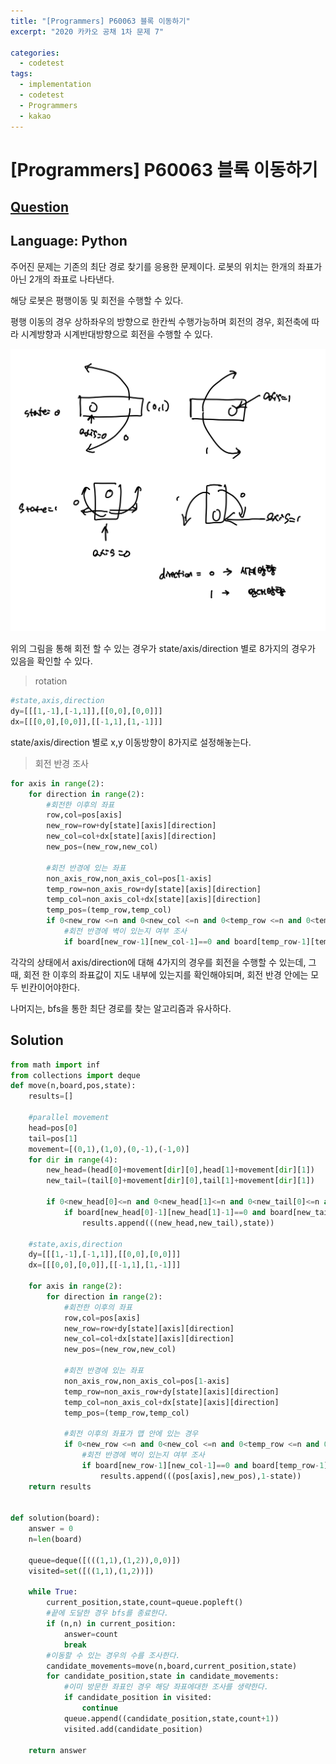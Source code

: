 ```yaml
---
title: "[Programmers] P60063 블록 이동하기"
excerpt: "2020 카카오 공채 1차 문제 7"

categories:
  - codetest
tags:
  - implementation
  - codetest
  - Programmers
  - kakao
---
```

# [Programmers] P60063 블록 이동하기
## [Question](https://school.programmers.co.kr/learn/courses/30/lessons/60063)
## Language: Python

주어진 문제는 기존의 최단 경로 찾기를 응용한 문제이다. 로봇의 위치는 한개의 좌표가 아닌 2개의 좌표로 나타낸다.

해당 로봇은 평행이동 및 회전을 수행할 수 있다.

평행 이동의 경우 상하좌우의 방향으로 한칸씩 수행가능하며
회전의 경우, 회전축에 따라 시계방향과 시계반대방향으로 회전을 수행할 수 있다.

![p60063](../../../../../../assets/images/algorithm/p60063.png)

위의 그림을 통해 회전 할 수 있는 경우가 state/axis/direction 별로 8가지의 경우가 있음을 확인할 수 있다.

> rotation

```python
#state,axis,direction
dy=[[[1,-1],[-1,1]],[[0,0],[0,0]]]
dx=[[[0,0],[0,0]],[[-1,1],[1,-1]]]
```
state/axis/direction 별로 x,y 이동방향이 8가지로 설정해놓는다.

> 회전 반경 조사

```python
for axis in range(2):
    for direction in range(2):
        #회전한 이후의 좌표
        row,col=pos[axis]
        new_row=row+dy[state][axis][direction]
        new_col=col+dx[state][axis][direction]
        new_pos=(new_row,new_col)
        
        #회전 반경에 있는 좌표
        non_axis_row,non_axis_col=pos[1-axis]
        temp_row=non_axis_row+dy[state][axis][direction]
        temp_col=non_axis_col+dx[state][axis][direction]
        temp_pos=(temp_row,temp_col)
        if 0<new_row <=n and 0<new_col <=n and 0<temp_row <=n and 0<temp_col <=n:          
            #회전 반경에 벽이 있는지 여부 조사
            if board[new_row-1][new_col-1]==0 and board[temp_row-1][temp_col-1]==0:
```

각각의 상태에서 axis/direction에 대해 4가지의 경우를 회전을 수행할 수 있는데, 그때, 회전 한 이후의 좌표값이 지도 내부에 있는지를 확인해야되며, 회전 반경 안에는 모두 빈칸이어야한다.

나머지는, bfs을 통한 최단 경로를 찾는 알고리즘과 유사하다.
## Solution

```python
from math import inf
from collections import deque
def move(n,board,pos,state):
    results=[]
    
    #parallel movement
    head=pos[0]
    tail=pos[1]
    movement=[(0,1),(1,0),(0,-1),(-1,0)]
    for dir in range(4):
        new_head=(head[0]+movement[dir][0],head[1]+movement[dir][1])
        new_tail=(tail[0]+movement[dir][0],tail[1]+movement[dir][1])
        
        if 0<new_head[0]<=n and 0<new_head[1]<=n and 0<new_tail[0]<=n and 0<new_tail[1]<=n:
            if board[new_head[0]-1][new_head[1]-1]==0 and board[new_tail[0]-1][new_tail[1]-1]==0:
                results.append(((new_head,new_tail),state))
        
    #state,axis,direction
    dy=[[[1,-1],[-1,1]],[[0,0],[0,0]]]
    dx=[[[0,0],[0,0]],[[-1,1],[1,-1]]]
    
    for axis in range(2):
        for direction in range(2):
            #회전한 이후의 좌표
            row,col=pos[axis]
            new_row=row+dy[state][axis][direction]
            new_col=col+dx[state][axis][direction]
            new_pos=(new_row,new_col)
            
            #회전 반경에 있는 좌표
            non_axis_row,non_axis_col=pos[1-axis]
            temp_row=non_axis_row+dy[state][axis][direction]
            temp_col=non_axis_col+dx[state][axis][direction]
            temp_pos=(temp_row,temp_col)
            
            #회전 이후의 좌표가 맵 안에 있는 경우
            if 0<new_row <=n and 0<new_col <=n and 0<temp_row <=n and 0<temp_col <=n:          
                #회전 반경에 벽이 있는지 여부 조사
                if board[new_row-1][new_col-1]==0 and board[temp_row-1][temp_col-1]==0:
                    results.append(((pos[axis],new_pos),1-state))
    return results
        
    
def solution(board):
    answer = 0
    n=len(board)
    
    queue=deque([(((1,1),(1,2)),0,0)])
    visited=set([((1,1),(1,2))])
    
    while True:
        current_position,state,count=queue.popleft()
        #끝에 도달한 경우 bfs를 종료한다.
        if (n,n) in current_position:
            answer=count
            break
        #이동할 수 있는 경우의 수를 조사한다.
        candidate_movements=move(n,board,current_position,state)
        for candidate_position,state in candidate_movements:
            #이미 방문한 좌표인 경우 해당 좌표에대한 조사를 생략한다.
            if candidate_position in visited:
                continue
            queue.append((candidate_position,state,count+1))
            visited.add(candidate_position)

    return answer
```
